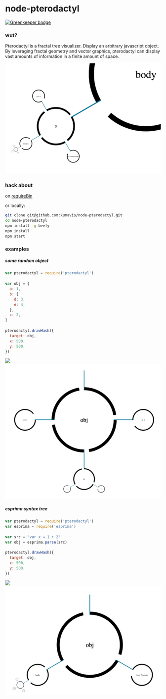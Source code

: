 node-pterodactyl
================

[![Greenkeeper badge](https://badges.greenkeeper.io/kumavis/node-pterodactyl.svg)](https://greenkeeper.io/)

### wut?

Pterodactyl is a fractal tree visualizer.
Display an arbitrary javascript object.
By leveraging fractal geometry and vector graphics,
pterodactyl can display vast amounts of information in a finite amount of space.

![screen shot][ss0]

### hack about

on [requireBin][esprima_example]

or locally:
```bash
git clone git@github.com:kumavis/node-pterodactyl.git
cd node-pterodactyl
npm install -g beefy
npm install
npm start
```

### examples

##### some random object

```javascript
var pterodactyl = require('pterodactyl')

var obj = {
  a: 1,
  b: {
    d: 3,
    e: 4,
  },
  c: 2,
}

pterodactyl.drawHash({
  target: obj,
  x: 500,
  y: 500,
})
```
<a class="requirebin-link" target="_blank" href="http://requirebin.com/?gist=2a44236ce877d18e3176"><img src="http://requirebin.com/badge.png"></a>
![screen shot][ss2]

##### esprima syntax tree

```javascript
var pterodactyl = require('pterodactyl')
var esprima = require('esprima')

var src = "var x = 1 + 2"
var obj = esprima.parse(src)

pterodactyl.drawHash({
  target: obj,
  x: 500,
  y: 500,
})
```
<a class="requirebin-link" target="_blank" href="http://requirebin.com/?gist=6396884"><img src="http://requirebin.com/badge.png"></a>
![screen shot][ss1]


[logo]: https://github.com/kumavis/node-pterodactyl/raw/master/www/logo.png "node-pterodactyl logo"
[ss0]: https://github.com/kumavis/node-pterodactyl/raw/master/www/ScreenShot0.png "node-pterodactyl screenshot"
[ss1]: https://github.com/kumavis/node-pterodactyl/raw/master/www/ScreenShot1.png "node-pterodactyl screenshot"
[ss2]: https://github.com/kumavis/node-pterodactyl/raw/master/www/ScreenShot2.png "node-pterodactyl screenshot"
[esprima_example]: http://requirebin.com/?gist=6396884
